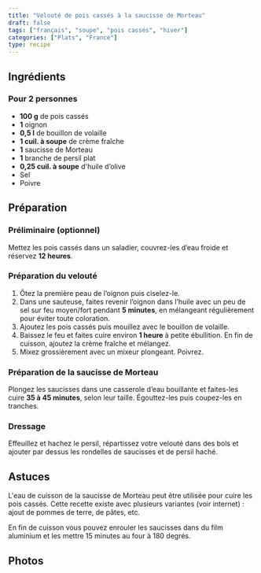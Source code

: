 ```yaml
---
title: "Velouté de pois cassés à la saucisse de Morteau"
draft: false
tags: ["français", "soupe", "pois cassés", "hiver"]
categories: ["Plats", "France"]
type: recipe
---
```


<!-- section -->

## Ingrédients

### Pour 2 personnes

- **100 g** de pois cassés  
- **1** oignon  
- **0,5 l** de bouillon de volaille  
- **1 cuil. à soupe** de crème fraîche  
- **1** saucisse de Morteau  
- **1** branche de persil plat  
- **0,25 cuil. à soupe** d'huile d’olive  
- Sel
- Poivre  

<!-- section -->

## Préparation

### Préliminaire (optionnel)

Mettez les pois cassés dans un saladier, couvrez-les d’eau froide et réservez **12 heures**.

### Préparation du velouté  

1. Ôtez la première peau de l’oignon puis ciselez-le.
2. Dans une sauteuse, faites revenir l’oignon dans l’huile avec un peu de sel sur feu moyen/fort pendant **5 minutes**, en mélangeant régulièrement pour éviter toute coloration.  
3. Ajoutez les pois cassés puis mouillez avec le bouillon de volaille.  
4. Baissez le feu et faites cuire environ **1 heure** à petite ébullition. En fin de cuisson, ajoutez la crème fraîche et mélangez.
5. Mixez grossièrement avec un mixeur plongeant. Poivrez.  

### Préparation de la saucisse de Morteau  

Plongez les saucisses dans une casserole d’eau bouillante et faites-les cuire **35 à 45 minutes**, selon leur taille. Égouttez-les puis coupez-les en tranches.  

### Dressage

Effeuillez et hachez le persil, répartissez votre velouté dans des bols et ajouter par dessus les rondelles de saucisses et de persil haché.  

<!-- section -->

## Astuces

L'eau de cuisson de la saucisse de Morteau peut être utilisée pour cuire les pois cassés. Cette recette existe avec plusieurs variantes (voir internet) : ajout de pommes de terre, de pâtes, etc.

En fin de cuisson vous pouvez enrouler les saucisses dans du film aluminium et les mettre 15 minutes au four à 180 degrés.

<!-- section -->

## Photos
